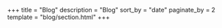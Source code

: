 +++
title = "Blog"
description = "Blog"
sort_by = "date"
paginate_by = 2
template = "blog/section.html"
+++
